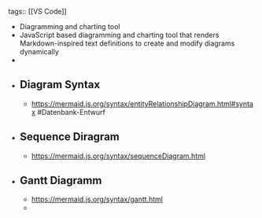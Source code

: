 tags:: [[VS Code]]

- Diagramming and charting tool
- JavaScript based diagramming and charting tool that renders  Markdown-inspired text definitions to create and modify diagrams dynamically
-
- ## Diagram Syntax
	- https://mermaid.js.org/syntax/entityRelationshipDiagram.html#syntax #Datenbank-Entwurf
- ## Sequence Diragram
	- https://mermaid.js.org/syntax/sequenceDiagram.html
- ## Gantt Diagramm
	- https://mermaid.js.org/syntax/gantt.html
	-